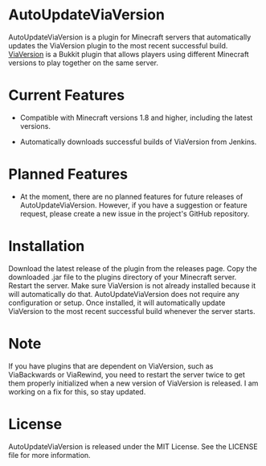 # AutoUpdateViaVersion
AutoUpdateViaVersion is a plugin for Minecraft servers that automatically updates the ViaVersion plugin to the most recent successful build. [ViaVersion](https://www.spigotmc.org/resources/viaversion.19254/) is a Bukkit plugin that allows players using different Minecraft versions to play together on the same server.

# Current Features
- Compatible with Minecraft versions 1.8 and higher, including the latest versions.

- Automatically downloads successful builds of ViaVersion from Jenkins.

# Planned Features
- At the moment, there are no planned features for future releases of AutoUpdateViaVersion. However, if you have a suggestion or feature request, please create a new issue in the project's GitHub repository.

# Installation

Download the latest release of the plugin from the releases page.
Copy the downloaded .jar file to the plugins directory of your Minecraft server.
Restart the server.
Make sure ViaVersion is not already installed because it will automatically do that.
AutoUpdateViaVersion does not require any configuration or setup. Once installed, it will automatically update ViaVersion to the most recent successful build whenever the server starts.

# Note
If you have plugins that are dependent on ViaVersion, such as ViaBackwards or ViaRewind, you need to restart the server twice to get them properly initialized when a new version of ViaVersion is released. I am working on a fix for this, so stay updated.

# License
AutoUpdateViaVersion is released under the MIT License. See the LICENSE file for more information.



